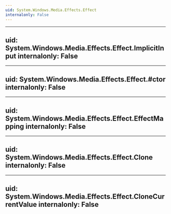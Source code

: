 ```yaml
---
uid: System.Windows.Media.Effects.Effect
internalonly: False
---
```


---
uid: System.Windows.Media.Effects.Effect.ImplicitInput
internalonly: False
---

---
uid: System.Windows.Media.Effects.Effect.#ctor
internalonly: False
---

---
uid: System.Windows.Media.Effects.Effect.EffectMapping
internalonly: False
---

---
uid: System.Windows.Media.Effects.Effect.Clone
internalonly: False
---

---
uid: System.Windows.Media.Effects.Effect.CloneCurrentValue
internalonly: False
---
